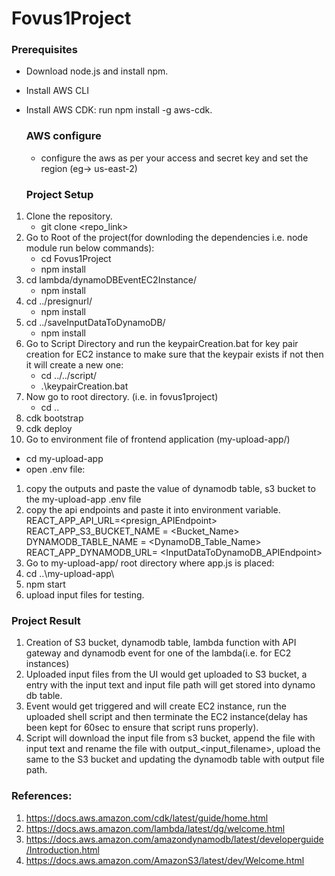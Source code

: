 # Fovus1Project

### Prerequisites
- Download node.js and install npm.
- Install AWS CLI
- Install AWS CDK: run npm install -g aws-cdk.

  ### AWS configure
  - configure the aws as per your access and secret key and set the region (eg-> us-east-2)

  ### Project Setup
1. Clone the repository. 
   - git clone <repo_link>
2. Go to Root of the project(for downloding the dependencies i.e. node module run below commands):
   - cd Fovus1Project
	- npm install
3. cd lambda/dynamoDBEventEC2Instance/
	- npm install
4. cd ../presignurl/
	- npm install
5. cd ../saveInputDataToDynamoDB/
	- npm install
6. Go to Script Directory and run the keypairCreation.bat  for key pair creation for EC2 instance to make sure that the keypair exists if not then it will create a new one:
   - cd ../../script/
   - .\keypairCreation.bat
8. Now go to root directory. (i.e. in fovus1project)
   - cd ..
9. cdk bootstrap
10. cdk deploy
11. Go to environment file of frontend application (my-upload-app/)
   - cd my-upload-app 
   - open .env file:
   1. copy the outputs and paste the value of dynamodb table, s3 bucket to the my-upload-app .env file
   2. copy the api endpoints and paste it into environment variable.
   REACT_APP_API_URL=<presign_APIEndpoint>
   REACT_APP_S3_BUCKET_NAME = <Bucket_Name>
   DYNAMODB_TABLE_NAME = <DynamoDB_Table_Name>
   REACT_APP_DYNAMODB_URL= <InputDataToDynamoDB_APIEndpoint>
12. Go to my-upload-app/ root directory where app.js is placed:
   1. cd ..\my-upload-app\
   2. npm start
13. upload input files for testing.

### Project Result
1. Creation of S3 bucket, dynamodb table, lambda function with API gateway and dynamodb event for one of the lambda(i.e. for EC2 instances)
2. Uploaded input files from the UI would get uploaded to S3 bucket, a entry with the input text and input file path will get stored into dynamo db table.
3. Event would get triggered and will create EC2 instance, run the uploaded shell script and then terminate the EC2 instance(delay has been kept for 60sec to ensure that script runs properly).
4. Script will download the input file from s3 bucket, append the file with input text and rename the file with output_<input_filename>, upload the same to the S3 bucket and updating the dynamodb table with output file path.


### References:
1. https://docs.aws.amazon.com/cdk/latest/guide/home.html
2. https://docs.aws.amazon.com/lambda/latest/dg/welcome.html
3. https://docs.aws.amazon.com/amazondynamodb/latest/developerguide/Introduction.html
4. https://docs.aws.amazon.com/AmazonS3/latest/dev/Welcome.html
